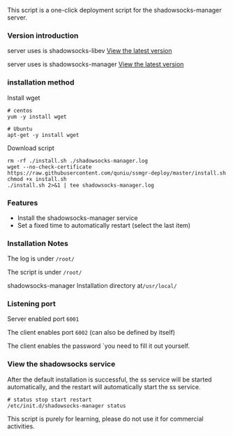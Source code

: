 This script is a one-click deployment script for the shadowsocks-manager server.

### Version introduction

server uses is shadowsocks-libev [View the latest version](https://github.com/shadowsocks/shadowsocks-libev/releases)

server uses is shadowsocks-manager [View the latest version](https://github.com/shadowsocks/shadowsocks-manager)


### installation method

Install wget
```
# centos
yum -y install wget

# Ubuntu
apt-get -y install wget
```

Download script
```
rm -rf ./install.sh ./shadowsocks-manager.log
wget --no-check-certificate https://raw.githubusercontent.com/quniu/ssmgr-deploy/master/install.sh
chmod +x install.sh
./install.sh 2>&1 | tee shadowsocks-manager.log
```


### Features
- Install the shadowsocks-manager service
- Set a fixed time to automatically restart (select the last item)



### Installation Notes
The log is under `/root/`

The script is under `/root/`

shadowsocks-manager Installation directory at`/usr/local/`



### Listening port

Server enabled port `6001`

The client enables port `6002` (can also be defined by itself)

The client enables the password `you need to fill it out yourself.



### View the shadowsocks service

After the default installation is successful, the ss service will be started automatically, and the restart will automatically start the ss service.
```
# status stop start restart
/etc/init.d/shadowsocks-manager status
```

This script is purely for learning, please do not use it for commercial activities.
